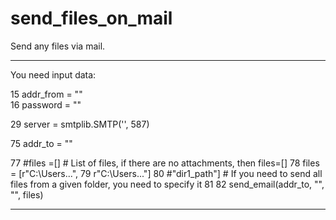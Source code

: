 # send_files_on_mail
Send any files via mail.

<hr>
You need input data:

15    addr_from = ""                 
16    password  = ""    

29    server = smtplib.SMTP('', 587) 

75    addr_to   = "" 

77    #files =[]               # List of files, if there are no attachments, then files=[]
78     files = [r"C:\Users\...",
79               r"C:\Users\..."]
80               #"dir1_path"]    # If you need to send all files from a given folder, you need to specify it
81 
82 send_email(addr_to, "", "", files)
<hr>
